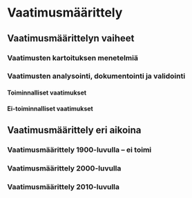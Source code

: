 # Vaatimusmäärittely

## Vaatimusmäärittelyn vaiheet

### Vaatimusten kartoituksen menetelmiä

### Vaatimusten analysointi, dokumentointi ja validointi

#### Toiminnalliset vaatimukset

#### Ei-toiminnalliset vaatimukset

## Vaatimusmäärittely eri aikoina

### Vaatimusmäärittely 1900-luvulla – ei toimi

### Vaatimusmäärittely 2000-luvulla

### Vaatimusmäärittely 2010-luvulla




